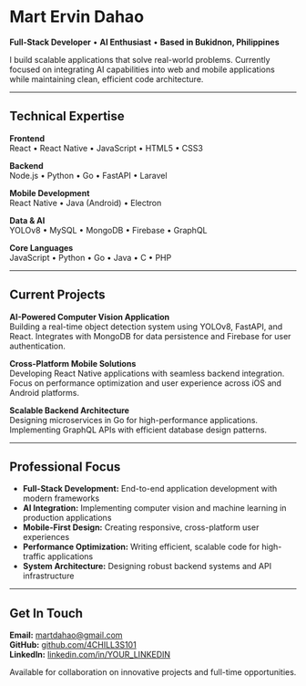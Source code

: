 # Mart Ervin Dahao

**Full-Stack Developer** • **AI Enthusiast** • **Based in Bukidnon, Philippines**

I build scalable applications that solve real-world problems. Currently focused on integrating AI capabilities into web and mobile applications while maintaining clean, efficient code architecture.

---

## Technical Expertise

**Frontend**  
React • React Native • JavaScript • HTML5 • CSS3

**Backend**  
Node.js • Python • Go • FastAPI • Laravel

**Mobile Development**  
React Native • Java (Android) • Electron

**Data & AI**  
YOLOv8 • MySQL • MongoDB • Firebase • GraphQL

**Core Languages**  
JavaScript • Python • Go • Java • C • PHP

---

## Current Projects

**AI-Powered Computer Vision Application**  
Building a real-time object detection system using YOLOv8, FastAPI, and React. Integrates with MongoDB for data persistence and Firebase for user authentication.

**Cross-Platform Mobile Solutions**  
Developing React Native applications with seamless backend integration. Focus on performance optimization and user experience across iOS and Android platforms.

**Scalable Backend Architecture**  
Designing microservices in Go for high-performance applications. Implementing GraphQL APIs with efficient database design patterns.

---

## Professional Focus

- **Full-Stack Development:** End-to-end application development with modern frameworks
- **AI Integration:** Implementing computer vision and machine learning in production applications  
- **Mobile-First Design:** Creating responsive, cross-platform user experiences
- **Performance Optimization:** Writing efficient, scalable code for high-traffic applications
- **System Architecture:** Designing robust backend systems and API infrastructure

---

## Get In Touch

**Email:** [martdahao@gmail.com](mailto:martdahao@gmail.com)  
**GitHub:** [github.com/4CHILL3S101](https://github.com/4CHILL3S101)  
**LinkedIn:** [linkedin.com/in/YOUR_LINKEDIN](https://linkedin.com/in/YOUR_LINKEDIN)

Available for collaboration on innovative projects and full-time opportunities.
